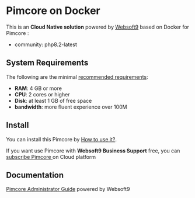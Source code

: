 # Pimcore  on Docker  

This is an **Cloud Native solution** powered by [Websoft9](https://www.websoft9.com) based on Docker for Pimcore :

 - community:  php8.2-latest


## System Requirements

The following are the minimal [recommended requirements](https://github.com/pimcore/docker#recommended-system-requirements):

* **RAM**: 4 GB or more
* **CPU**: 2 cores or higher
* **Disk**: at least 1 GB of free space
* **bandwidth**: more fluent experience over 100M  

## Install

You can install this Pimcore  by [How to use it?](https://github.com/Websoft9/docker-library#how-to-use-it).   

If you want use Pimcore  with **Websoft9 Business Support** free, you can [subscribe Pimcore ](https://www.websoft9.com/apps) on Cloud platform

## Documentation

[Pimcore  Administrator Guide](https://support.websoft9.com/docs/pimcore) powered by Websoft9